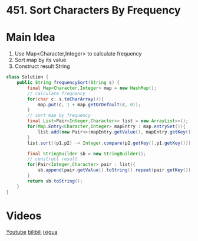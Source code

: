 # 451. Sort Characters By Frequency

# Main Idea
1. Use Map<Character,Integer> to calculate frequency
2. Sort map by its value
3. Construct result String

```java
class Solution {
    public String frequencySort(String s) {
        final Map<Character,Integer> map = new HashMap();
        // calculate frequency
        for(char c: s.toCharArray()){
            map.put(c, 1 + map.getOrDefault(c, 0));
        }
        // sort map by frequency
        final List<Pair<Integer,Character>> list = new ArrayList<>();
        for(Map.Entry<Character,Integer> mapEntry : map.entrySet()){
            list.add(new Pair<>(mapEntry.getValue(), mapEntry.getKey()));
        }
        list.sort((p1,p2) -> Integer.compare(p2.getKey(),p1.getKey()));

        final StringBuilder sb = new StringBuilder();
        // construct result 
        for(Pair<Integer,Character> pair : list){
            sb.append(pair.getValue().toString().repeat(pair.getKey()));
        }
        return sb.toString();
    }
}
```

# Videos
[Youtube](https://www.youtube.com/watch?v=e8ueGa1p7Uk)
[bilibili](https://www.bilibili.com/video/BV1pL4y1B7S9/)
[ixigua](https://www.ixigua.com/i7021912956770189861/)